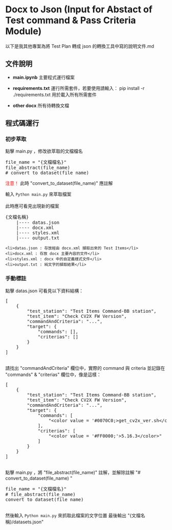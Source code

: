 # Docx to Json (Input for Abstact of Test command & Pass Criteria Module)

以下是我其他專案為將 Test Plan 轉成  json 的轉換工具中寫的說明文件.md

## 文件說明
* **main.ipynb**
主要程式運行檔案

* **requirements.txt**
運行所需套件，若要使用請輸入：
pip install -r ./requirements.txt
用於載入所有所需套件

* **other docx**
所有待轉換文檔

## 程式碼運行
### 初步萃取
<div>
點擊 main.py ，修改欲萃取的文檔檔名
<pre>
file_name = "{文檔檔名}"
file_abstract(file_name)
# convert_to_dataset(file_name)
</pre>
<span style="color:red;">注意！</span> 此時 "convert_to_dataset(file_name)" 應註解

輸入 <code>Python main.py</code> 來萃取檔案
<br><br>
此時應可看見出現新的檔案
<pre>
{文檔名稱}
    |---- datas.json
    |---- docx.xml
    |---- styles.xml
    |---- output.txt
</pre>
    <li>datas.json : 存放經由 docx.xml 擷取出來的 Test Items</li>
    <li>docx.xml : 存放 docx 主要內容的文件</li>
    <li>styles.xml : docx 中的自定義樣式文件</li>
    <li>output.txt : 純文字的擷取結果</li>
</div>

### 手動標註
<div>
點擊 datas.json 可看見以下資料結構：
<pre>
[
    {
        "test_station": "Test Items Command-BB station",
        "test_item": "Check CV2X FW Version",
        "commandAndCriteria": "...",
        "target": {
            "commands": [],
            "criterias": []
        }
    }
]
</pre>

<br>
請找出 "commandAndCriteria" 欄位中，實際的 command 與 criteria 並記錄在 "commands" & "criterias" 欄位中，像是這樣：
<pre>
[
    {
        "test_station": "Test Items Command-BB station",
        "test_item": "Check CV2X FW Version",
        "commandAndCriteria": "...",
        "target": {
            "commands": [
                "&lt;color value = '#0070C0;&gt;get_cv2x_ver.sh&lt;/color&gt;"
            ],
            "criterias": [
                "&lt;color value = '#FF0000;'>5.16.3&lt;/color&gt;"
            ]
        }
    }
]
</pre>

<br>
點擊 main.py ，將 "file_abstract(file_name)" 註解，並解除註解 "# convert_to_dataset(file_name)
"
<pre>
file_name = "{文檔檔名}"
# file_abstract(file_name)
convert_to_dataset(file_name)
</pre>

<br>
然後輸入 <code>Python main.py</code> 來抓取此檔案的文字位置
最後輸出 "{文檔名稱}/datasets.json"

</div>
